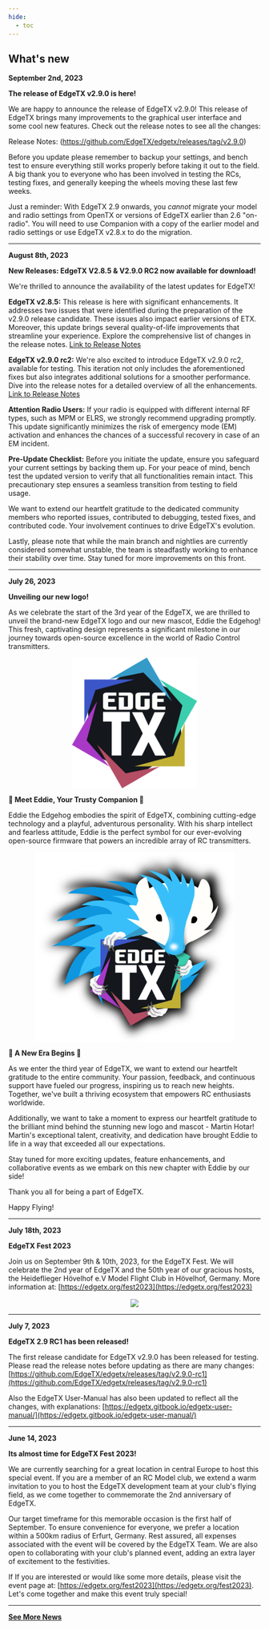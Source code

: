 ```yaml
---
hide:
  - toc
---
```



## What's new ##

**September 2nd, 2023**

**The release of EdgeTX v2.9.0 is here!**

We are happy to announce the release of EdgeTX v2.9.0! This release of EdgeTX brings many improvements to the graphical user interface and some cool new features. Check out the release notes to see all the changes:

Release Notes: (https://github.com/EdgeTX/edgetx/releases/tag/v2.9.0)

Before you update please remember to backup your settings, and bench test to ensure everything still works properly before taking it out to the field.
A big thank you to everyone who has been involved in testing the RCs, testing fixes, and generally keeping the wheels moving these last few weeks.

Just a reminder: With EdgeTX 2.9 onwards, you _cannot_ migrate your model and radio settings from OpenTX or versions of EdgeTX earlier than 2.6 "on-radio". You will need to use Companion with a copy of the earlier model and radio settings or use EdgeTX v2.8.x to do the migration.

---

**August 8th, 2023**

**New Releases: EdgeTX V2.8.5 & V2.9.0 RC2 now available for download!**

We're thrilled to announce the availability of the latest updates for EdgeTX!

**EdgeTX v2.8.5:** This release is here with significant enhancements. It addresses two issues that were identified during the preparation of the v2.9.0 release candidate. These issues also impact earlier versions of ETX. Moreover, this update brings several quality-of-life improvements that streamline your experience. Explore the comprehensive list of changes in the release notes. [Link to Release Notes](https://github.com/EdgeTX/edgetx/releases/tag/v2.8.5)

**EdgeTX v2.9.0 rc2:** We're also excited to introduce EdgeTX v2.9.0 rc2, available for testing. This iteration not only includes the aforementioned fixes but also integrates additional solutions for a smoother performance. Dive into the release notes for a detailed overview of all the enhancements. [Link to Release Notes](https://github.com/EdgeTX/edgetx/releases/tag/v2.9.0-rc2)

**Attention Radio Users:** If your radio is equipped with different internal RF types, such as MPM or ELRS, we strongly recommend upgrading promptly. This update significantly minimizes the risk of emergency mode (EM) activation and enhances the chances of a successful recovery in case of an EM incident.

**Pre-Update Checklist:** Before you initiate the update, ensure you safeguard your current settings by backing them up. For your peace of mind, bench test the updated version to verify that all functionalities remain intact. This precautionary step ensures a seamless transition from testing to field usage.

We want to extend our heartfelt gratitude to the dedicated community members who reported issues, contributed to debugging, tested fixes, and contributed code. Your involvement continues to drive EdgeTX's evolution.

Lastly, please note that while the main branch and nightlies are currently considered somewhat unstable, the team is steadfastly working to enhance their stability over time. Stay tuned for more improvements on this front.

---

**July 26, 2023**

**Unveiling our new logo!**

As we celebrate the start of the 3rd year of the EdgeTX, we are thrilled to unveil the brand-new EdgeTX logo and our new mascot, Eddie the Edgehog! This fresh, captivating design represents a significant milestone in our journey towards open-source excellence in the world of Radio Control transmitters.

<p align="center">
<a><img src="/assets/logo.png?raw=true" align="center" width="250"></a>
</P>


**🦔 Meet Eddie, Your Trusty Companion 🦔**

Eddie the Edgehog embodies the spirit of EdgeTX, combining cutting-edge technology and a playful, adventurous personality. With his sharp intellect and fearless attitude, Eddie is the perfect symbol for our ever-evolving open-source firmware that powers an incredible array of RC transmitters.

<p align="center">
<a><img src="/assets/edgehog.png?raw=true" align="center" width="400"></a>
</P>

**🎉 A New Era Begins 🎉**

As we enter the third year of EdgeTX, we want to extend our heartfelt gratitude to the entire community. Your passion, feedback, and continuous support have fueled our progress, inspiring us to reach new heights. Together, we've built a thriving ecosystem that empowers RC enthusiasts worldwide.

Additionally, we want to take a moment to express our heartfelt gratitude to the brilliant mind behind the stunning new logo and mascot - Martin Hotar! Martin's exceptional talent, creativity, and dedication have brought Eddie to life in a way that exceeded all our expectations.

Stay tuned for more exciting updates, feature enhancements, and collaborative events as we embark on this new chapter with Eddie by our side!

Thank you all for being a part of EdgeTX.

Happy Flying!

---

**July 18th, 2023**

**EdgeTX Fest 2023**

Join us on September 9th & 10th, 2023, for the EdgeTX Fest. We will celebrate the 2nd year of EdgeTX and the 50th year of our gracious hosts, the Heideflieger Hövelhof e.V Model Flight Club in Hövelhof, Germany. More information at:
 [https://edgetx.org/fest2023](https://edgetx.org/fest2023)
 
<p></p> 
<p align="center">
<a><img src="/assets/poster.jpg?raw=true" align="center" width="350
"></a>
</P>

---


**July 7, 2023**

**EdgeTX 2.9 RC1 has been released!**

The first release candidate for EdgeTX v2.9.0 has been released for testing. Please read the release notes before updating as there are many changes:  [https://github.com/EdgeTX/edgetx/releases/tag/v2.9.0-rc1](https://github.com/EdgeTX/edgetx/releases/tag/v2.9.0-rc1)

Also the EdgeTX User-Manual has also been updated to reflect all the changes, with explanations: [https://edgetx.gitbook.io/edgetx-user-manual/](https://edgetx.gitbook.io/edgetx-user-manual/)


---


**June 14, 2023**

**Its almost time for EdgeTX Fest 2023!** 

We are currently searching for a great location in central Europe to host this special event. If you are a member of an RC Model club, we extend a warm invitation to you to host the EdgeTX development team at your club's flying field, as we come together to commemorate the 2nd anniversary of EdgeTX.

Our target timeframe for this memorable occasion is the first half of September.  To ensure convenience for everyone, we prefer a location within a 500km radius of Erfurt, Germany. Rest assured, all expenses associated with the event will be covered by the EdgeTX Team. We are also open to collaborating with your club's planned event, adding an extra layer of excitement to the festivities.

If If you are interested or would like some more details, please visit the event page at: [https://edgetx.org/fest2023](https://edgetx.org/fest2023). Let's come together and make this event truly special!

---


[**See More News**](news.md)
